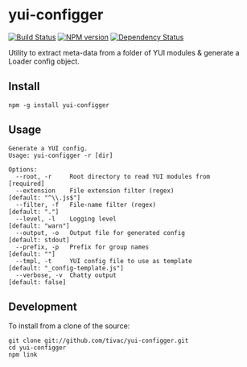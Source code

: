 yui-configger
=============
[![Build Status](https://travis-ci.org/tivac/yui-configger.png?branch=master)](https://travis-ci.org/tivac/yui-configger) [![NPM version](https://badge.fury.io/js/yui-configger.png)](http://badge.fury.io/js/yui-configger) [![Dependency Status](https://gemnasium.com/tivac/yui-configger.png)](https://gemnasium.com/tivac/yui-configger)

Utility to extract meta-data from a folder of YUI modules & generate a Loader config object.

## Install ##

    npm -g install yui-configger

## Usage ##

    Generate a YUI config.
    Usage: yui-configger -r [dir]
    
    Options:
      --root, -r     Root directory to read YUI modules from                [required]
      --extension    File extension filter (regex)                          [default: "^\\.js$"]
      --filter, -f   File-name filter (regex)                               [default: "."]
      --level, -l    Logging level                                          [default: "warn"]
      --output, -o   Output file for generated config                       [default: stdout]
      --prefix, -p   Prefix for group names                                 [default: ""]
      --tmpl, -t     YUI config file to use as template                     [default: "_config-template.js"]
      --verbose, -v  Chatty output                                          [default: false]


## Development ##

To install from a clone of the source:

    git clone git://github.com/tivac/yui-configger.git
    cd yui-configger
    npm link
